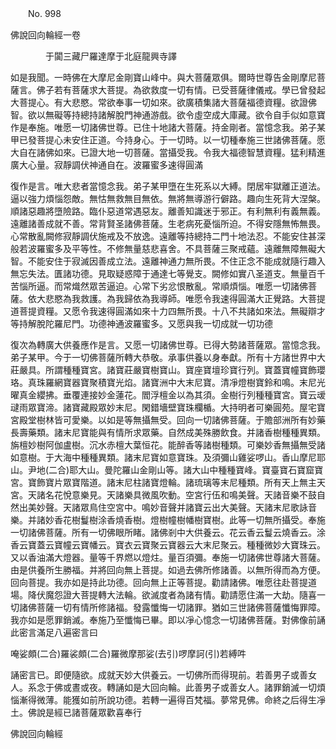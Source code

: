 ﻿　　No. 998

佛說回向輪經一卷

　　　　于闐三藏尸羅達摩于北庭龍興寺譯


如是我聞。一時佛在大摩尼金剛寶山峰中。與大菩薩眾俱。爾時世尊告金剛摩尼菩薩言。佛子若有菩薩求大菩提。為欲救度一切有情。已受菩薩律儀戒。學已曾發起大菩提心。有大悲愍。常欲奉事一切如來。欲廣積集諸大菩薩福德資糧。欲證佛智。欲以無礙等持總持諸解脫門神通游戲。欲令虛空成大庫藏。欲令自手似如意寶作是奉施。唯愿一切諸佛世尊。已住十地諸大菩薩。持金剛者。當憶念我。弟子某甲已發菩提心未安住正道。今持身心。于一切時。以一切種奉施三世諸佛菩薩。愿大自在諸佛如來。已證大地一切菩薩。當攝受我。令我大福德智慧資糧。猛利精進廣大心量。寂靜調伏神通自在。波羅蜜多速得圓滿

復作是言。唯大悲者當憶念我。弟子某甲墮在生死系以大縛。閉居牢獄離正道法。逼以強力煩惱怨敵。無怙無救無目無依。無將無導游行僻路。趣向生死背大涅槃。順諸惡趣將墮險路。臨仆惡道常遇惡友。離善知識迷于邪正。有利無利有義無義。遠離諸善成就不善。常背賢圣諸佛菩薩。生老病死憂惱所迫。不得安隱無怖無畏。心常散亂闕修寂靜調伏施戒及不放逸。遠離等持總持二門十地法忍。不能安住甚深般若波羅蜜多及平等性。不修無量慈悲喜舍。不具菩薩三聚戒蘊。遠離無障無礙大智。不能安住于寂滅因善成立法。遠離神通力無所畏。不住正念不能成就隨行趣入無忘失法。匱諸功德。見取疑惑障于通達七等覺支。闕修如實八圣道支。無量百千苦惱所逼。而常熾然眾苦逼迫。心常下劣忿恨散亂。常順煩惱。唯愿一切諸佛菩薩。依大悲愍為我救護。為我歸依為我導師。唯愿令我速得圓滿大正覺路。大菩提道菩提資糧。又愿令我速得圓滿如來十力四無所畏。十八不共諸如來法。無礙辯才等持解脫陀羅尼門。功德神通波羅蜜多。又愿與我一切成就一切功德

復次為轉廣大供養應作是言。又愿一切諸佛世尊。已得大勢諸菩薩眾。當憶念我。弟子某甲。今于一切佛菩薩所轉大恭敬。承事供養以身奉獻。所有十方諸世界中大莊嚴具。所謂種種寶宮。諸寶莊嚴寶樹寶山。寶座寶壇珍寶行列。寶蓋寶幢寶飾瓔珞。真珠羅網寶器寶聚積寶光焰。諸寶洲中大末尼寶。清凈燈樹寶鈴和鳴。末尼光曜真金纓拂。垂覆連接妙金蓮花。閻浮檀金以為其須。金樹行列種種寶宮。寶云叆叇雨眾寶渧。諸寶藏殿眾妙末尼。閑錯墻壁寶珠欄楯。大持明者可樂圓苑。屋宅寶宮殿堂樹林皆可愛樂。以如是等無攝無受。回向一切諸佛菩薩。于贍部洲所有妙藥長壽藥類。諸末尼寶能與有情所求眾藥。自然成美殊勝飲食。并諸香樹種種異類。旃檀妙樹阿伽盧樹。沉水赤檀大葉恒花。能醉香等諸樹種類。可樂妙香無攝無受諸如意樹。于大海中種種異類。諸末尼寶如意寶珠。及須彌山雞娑啰山。香山摩尼耶山。尹地(二合)耶大山。曼陀羅山金剛山等。諸大山中種種寶峰。寶臺寶石寶窟寶宮。寶飾寶片眾寶階道。諸末尼柱諸寶燈輪。諸琉璃等末尼種類。所有天上無主天宮。天諸名花悅意樂見。天諸樂具微風吹動。空宮行伍和鳴美聲。天諸音樂不鼓自然出美妙聲。天諸眾鳥住空宮中。鳴妙音聲并諸寶云出大美聲。天諸末尼歌詠音樂。并諸妙香花樹鬘樹涂香燒香樹。燈樹幢樹幡樹寶樹。此等一切無所攝受。奉施一切諸佛菩薩。所有一切佛眼所睹。諸佛剎中大供養云。花云香云鬘云燒香云。涂香云寶蓋云寶幢云寶幡云。寶衣云寶聚云寶器云大末尼聚云。種種微妙大寶珠云。又以香油滿大燈器。量等千界燃以燈炷。量百須彌。奉施一切諸佛世尊諸大菩薩。由是供養所生勝福。并將回向無上菩提。如過去佛所修諸善。以無所得而為方便。回向菩提。我亦如是持此功德。回向無上正等菩提。勸請諸佛。唯愿往赴菩提道場。降伏魔怨證大菩提轉大法輪。欲滅度者為諸有情。勸請愿住滿一大劫。隨喜一切諸佛菩薩一切有情所修諸福。發露懺悔一切諸罪。猶如三世諸佛菩薩懺悔罪障。我亦如是愿罪銷滅。奉施乃至懺悔已畢。即以凈心憶念一切諸佛菩薩。對佛像前誦此密言滿足八遍密言曰

唵娑頗(二合)羅裟頗(二合)羅微摩那娑(去引)啰摩訶(引)若縛吽

誦密言已。即便隨欲。成就天妙大供養云。一切佛所而得現前。若善男子或善女人。系念于佛或晝或夜。轉誦如是大回向輪。此善男子或善女人。諸罪銷滅一切煩惱漸得微薄。能獲如前所說功德。若轉一遍得百梵福。夢常見佛。命終之后得生凈土。佛說是經已諸菩薩眾歡喜奉行

佛說回向輪經

